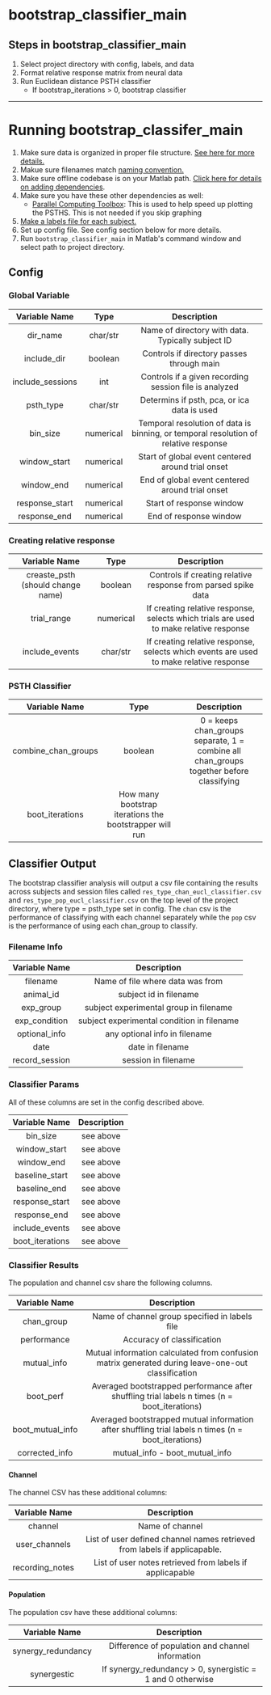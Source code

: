 # bootstrap_classifier_main
## Steps in bootstrap_classifier_main
1. Select project directory with config, labels, and data
2. Format relative response matrix from neural data
3. Run Euclidean distance PSTH classifier
    * If bootstrap_iterations > 0, bootstrap classifier
---
# Running bootstrap_classifer_main
1. Make sure data is organized in proper file structure. [See here for more details.](https://github.com/moxon-lab-codebase/docs/blob/main/offline_analysis/file_layout.md)
2. Makue sure filenames match [naming convention.](https://github.com/moxon-lab-codebase/docs/blob/main/offline_analysis/filename_convention.md)
3. Make sure offline codebase is on your Matlab path. [Click here for details on adding dependencies](https://github.com/moxon-lab-codebase/docs/blob/main/matlab_basics/adding_dependencies.md).
4. Make sure you have these other dependencies as well:
    * [Parallel Computing Toolbox](https://www.mathworks.com/products/parallel-computing.html): This is used to help speed up plotting the PSTHS. This is not needed if you skip graphing
5. [Make a labels file for each subject.](https://github.com/moxon-lab-codebase/docs/blob/main/offline_analysis/labels_file.md)
6. Set up config file. See config section below for more details.
7. Run `bootstrap_classifier_main` in Matlab's command window and select path to project directory.

## Config
### Global Variable
|Variable Name|Type| Description |
|:-----------:|:--:| :----------:|
|dir_name|char/str|Name of directory with data. Typically subject ID|
|include_dir|boolean|Controls if directory passes through main|
|include_sessions|int|Controls if a given recording session file is analyzed|
|psth_type|char/str|Determins if psth, pca, or ica data is used|
|bin_size|numerical|Temporal resolution of data is binning, or temporal resolution of relative response|
|window_start|numerical|Start of global event centered around trial onset|
|window_end|numerical|End of global event centered around trial onset|
|response_start|numerical|Start of response window|
|response_end|numerical|End of response window|

### Creating relative response
|Variable Name|Type| Description |
|:-----------:|:--:| :----------:|
|creaste_psth (should change name)|boolean|Controls if creating relative response from parsed spike data|
|trial_range|numerical|If creating relative response, selects which trials are used to make relative response|
|include_events|char/str|If creating relative response, selects which events are used to make relative response|

### PSTH Classifier
|Variable Name|Type| Description |
|:-----------:|:--:| :----------:|
|combine_chan_groups|boolean|0 = keeps chan_groups separate, 1 = combine all chan_groups together before classifying|
|boot_iterations|How many bootstrap iterations the bootstrapper will run|

## Classifier Output
The bootstrap classifier analysis will output a csv file containing the results across subjects and session files called `res_type_chan_eucl_classifier.csv` and `res_type_pop_eucl_classifier.csv` on the top level of the project directory, where type = psth_type set in config. The `chan` csv is the performance of classifying with each channel separately while the `pop` csv is the performance of using each chan_group to classify.

### Filename Info

|Variable Name| Description |
|:-----------:| :----------:|
|filename|Name of file where data was from|
|animal_id|subject id in filename|
|exp_group|subject experimental group in filename|
|exp_condition|subject experimental condition in filename|
|optional_info|any optional info in filename|
|date|date in filename|
|record_session|session in filename|

### Classifier Params
All of these columns are set in the config described above.

|Variable Name| Description |
|:-----------:| :----------:|
|bin_size|see above|
|window_start|see above|
|window_end|see above|
|baseline_start|see above|
|baseline_end|see above|
|response_start|see above|
|response_end|see above|
|include_events|see above|
|boot_iterations|see above|

### Classifier Results
The population and channel csv share the following columns.

|Variable Name| Description |
|:-----------:| :----------:|
|chan_group|Name of channel group specified in labels file|
|performance|Accuracy of classification|
|mutual_info|Mutual information calculated from confusion matrix generated during leave-one-out classification|
|boot_perf|Averaged bootstrapped performance after shuffling trial labels n times (n = boot_iterations)|
|boot_mutual_info|Averaged bootstrapped mutual information after shuffling trial labels n times (n = boot_iterations)|
|corrected_info|mutual_info - boot_mutual_info|

#### Channel
The channel CSV has these additional columns:

|Variable Name| Description |
|:-----------:| :----------:|
|channel|Name of channel|
|user_channels|List of user defined channel names retrieved from labels if applicapable.
|recording_notes|List of user notes retrieved from labels if applicapable|

#### Population
The population csv have these additional columns:

|Variable Name| Description |
|:-----------:| :----------:|
|synergy_redundancy|Difference of population and channel information|
|synergestic|If synergy_redundancy > 0, synergistic = 1 and 0 otherwise|